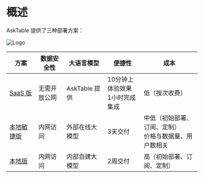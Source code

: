 
# 概述

AskTable 提供了三种部署方案：


<div className="img-center xlarge">
  <img src="/img/asktable/at_deployment_options.png" alt="Logo" />
</div>



| 方案   | 数据安全性         | 大语言模型                        | 便捷性                        | 成本         |
|------|-------------|----------------------------|----------------------------|------------|
| [SaaS 版](./online-service-pricing.md) | 无需开放公网 | AskTable 提供 | 10分钟上体验效果<br/>1小时完成集成 | 低（按次收费）|
| [本地敏捷版](./private-deployment-options.md) | 内网访问 | 外部在线大模型<br/> | 3天交付 | 中低（初始部署、订阅、定制）<br/>价格与数据量、用户数相关<br/> |
| [本地版](./private-deployment-options.md)  | 内网访问   | 内部自建大模型 | 2周交付 | 高（初始部署、订阅、定制）<br/> |

